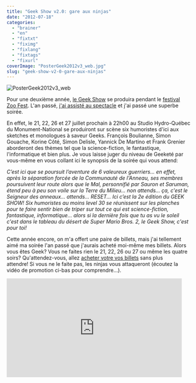 ```yaml
---
title: "Geek Show v2.0: gare aux ninjas"
date: "2012-07-18"
categories: 
  - "brainer"
  - "en"
  - "fixtxt"
  - "fiximg"
  - "fixlang"
  - "fixtags"
  - "fixurl"
coverImage: "PosterGeek2012v3_web.jpg"
slug: "geek-show-v2-0-gare-aux-ninjas"
---
```


![](images/PosterGeek2012v3_web.jpg "PosterGeek2012v3_web")

Pour une deuxième année, [le Geek Show](https://www.zoofest.com/en/node/2209) se produira pendant le [festival Zoo Fest](https://www.zoofest.com). L'an passé, [j'ai assisté au spectacle](https://fred.dev/lache-ton-ordi-pour-une-soiree-au-geek-show/) et j'ai passé une superbe soirée.

En effet, le 21, 22, 26 et 27 juillet prochain à 22h00 au Studio Hydro-Québec du Monument-National se produiront sur scène six humoristes d'ici aux sketches et monologues à saveur Geeks. François Boulianne, Simon Gouache, Korine Côté, Simon Delisle, Yannick De Martino et Frank Grenier aborderont des thèmes tel que la science-fiction, le fantastique, l'informatique et bien plus. Je vous laisse juger du niveau de Geeketé par vous-même en vous collant ici le synopsis de la soirée qui vous attend:

_C’est ici que se poursuit l’aventure de 6 valeureux guerriers... en effet, après la séparation forcée de la Communauté de l'Anneau, ses membres poursuivent leur route alors que le Mal, personnifié par Sauron et Saruman, étend peu à peu son voile sur la Terre du Milieu... non attends... ça, c'est le Seigneur des anneaux... attends... RESET... Ici c’est la 2e édition du GEEK SHOW! Six humoristes au moins level 30 se réunissent sur les planches pour te faire sentir bien de triper sur tout ce qui est science-fiction, fantastique, informatique... alors si la dernière fois que tu as vu le soleil c'est dans le tableau du désert de Super Mario Bros. 2, le Geek Show, c'est pour toi!_

Cette année encore, on m'a offert une paire de billets, mais j'ai tellement aimé ma soirée l'an passé que j'aurais acheté moi-même mes billets. Alors vous êtes Geek? Vous ne faites rien le 21, 22, 26 ou 27 ou même les quatre soirs? Qu'attendez-vous, allez [acheter votre vos billets](https://www.zoofest.com/en/node/2209) sans plus attendre! Si vous ne le faite pas, les ninjas vous attaqueront (écoutez la vidéo de promotion ci-bas pour comprendre...).

<iframe width="480" height="270" src="https://www.youtube.com/embed/1BDB7TMNW_Y?feature=oembed" frameborder="0" allowfullscreen></iframe>
